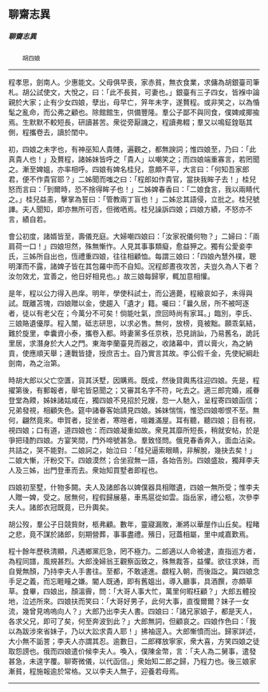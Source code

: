 

## 聊齋志異

##### 聊齋志異
　　`胡四娘`

* * *

程孝思，劍南人。少惠能文。父母俱早喪，家赤貧，無衣食業，求傭為胡銀臺司筆札。胡公試使文，大悅之，曰：「此不長貧，可妻也。」銀臺有三子四女，皆褓中論親於大家；止有少女四娘，孽出，母早亡，笄年未字，遂贅程。或非笑之，以為惛髦之亂命，而公弗之顧也。除館館生，供備豐隆。羣公子鄙不與同食，僕婢咸揶揄焉。生默默不較短長，研讀甚苦。衆從旁厭譏之，程讀弗輟；羣又以鳴鉦鍠聒其側，程攜卷去，讀於閨中。

初，四娘之未字也，有神巫知人貴賤，遍觀之，都無諛詞；惟四娘至，乃曰：「此真貴人也！」及贅程，諸姊妹皆呼之「貴人」以嘲笑之；而四娘端重寡言，若罔聞之。漸至婢媼，亦率相呼。四娘有婢名桂兒，意頗不平，大言曰：「何知吾家郎君，便不作貴官耶？」二姊聞而嗤之曰：「程郎如作貴官，當抉我眸子去！」桂兒怒而言曰：「到爾時，恐不捨得眸子也！」二姊婢春香曰：「二娘食言，我以兩睛代之。」桂兒益恚，擊掌為誓曰：「管教兩丁盲也！」二姊忿其語侵，立批之。桂兒號譁。夫人聞知，即亦無所可否，但微哂焉。桂兒譟訴四娘；四娘方績，不怒亦不言，績自若。

會公初度，諸婿皆至，壽儀充庭。大婦嘲四娘曰：「汝家祝儀何物？」二婦曰：「兩肩荷一口！」四娘坦然，殊無慚怍。人見其事事類癡，愈益狎之。獨有公愛妾李氏，三姊所自出也，恆禮重四娘，往往相顧恤。每謂三娘曰：「四娘內慧外樸，聰明渾而不露，諸婢子皆在其包羅中而不自知。況程郎晝夜攻苦，夫豈久為人下者？汝勿效尤，宜善之，他日好相見也。」故三娘每歸寧，輒加意相懽。

是年，程以公力得入邑庠。明年，學使科試士，而公適薨，程縗哀如子，未得與試。既離苫塊，四娘贈以金，使趨入「遺才」籍。囑曰：「曩久居，所不被呵逐者，徒以有老父在；今萬分不可矣！倘能吐氣，庶回時尚有家耳。」臨別，李氏、三娘賂遺優厚。程入闈，砥志研思，以求必售。無何，放榜，竟被黜。願乖氣結，難於旋里，幸囊資小泰，攜卷入都。時妻黨多任京秩，恐見誚訕，乃易舊名，詭託里居，求潛身於大人之門。東海李蘭臺見而器之，收諸幕中，資以膏火，為之納貢，使應順天舉；連戰皆捷，授庶吉士。自乃實言其故。李公假千金，先使紀綱赴劍南，為之治第。

時胡大郎以父亡空匱，貨其沃墅，因購焉。既成，然後貸輿馬往迎四娘。先是，程擢第後，有郵報者，舉宅皆惡聞之；又審其名字不符，叱去之。適三郎完婚，戚眷登堂為餪，姊妹諸姑咸在，獨四娘不見招於兄嫂，忽一人馳入，呈程寄四娘函信；兄弟發視，相顧失色。筵中諸眷客始請見四娘。姊妹惴惴，惟恐四娘啣恨不至。無何，翩然竟來。申賀者，捉坐者，寒暄者，喧雜滿屋。耳有聽，聽四娘；目有視，視四娘；口有道，道四娘也：而四娘凝重如故。衆見其靡所短長，稍就安帖，於是爭把琖酌四娘。方宴笑間，門外啼號甚急。羣致怪問。俄見春香奔入，面血沾染。共詰之，哭不能對。二娘訶之，始泣曰：「桂兒逼索眼睛，非解脫，幾抉去矣！」二娘大慚，汗粉交下。四娘漠然；合坐寂無一語，各始告別。四娘盛妝，獨拜李夫人及三姊，出門登車而去。衆始知買墅者即程也。

四娘初至墅，什物多闕。夫人及諸郎各以婢僕器具相贈遺，四娘一無所受；惟李夫人贈一婢，受之。居無何，程假歸展墓，車馬扈從如雲。詣岳家，禮公柩，次參李夫人。諸郎衣冠既竟，已升輿矣。

胡公歿，羣公子日競貲財，柩弗顧。數年，靈寢漏敗，漸將以華屋作山丘矣。程睹之悲，竟不謀於諸郎，刻期營葬，事事盡禮。殯日，冠蓋相屬，里中咸嘉歎焉。

程十餘年歷秩清顯，凡遇鄉黨厄急，罔不極力。二郎適以人命被逮，直指巡方者，為程同譜，風規甚烈。大郎浼婦翁王觀察函致之，殊無裁答，益懼。欲往求妹，而自覺無顏，乃持李夫人手書往。至都，不敢遽進。覷程入朝，而後詣之。冀四娘念手足之義，而忘睚疃之嫌。閽人既通，即有舊媼出，導入廳事，具酒饌，亦頗草草。食畢，四娘出，顏溫霽，問：「大哥人事大忙，萬里何暇枉顧？」大郎五體投地，泣述所來。四娘扶而笑曰：「大哥好男子，此何大事，直復爾爾？妹子一女流，幾曾見嗚嗚向人？」大郎乃出李夫人書。四娘曰：「諸兄家娘子，都是天人，各求父兄，即可了矣，何至奔波到此？」大郎無詞，但顧哀之。四娘作色曰：「我以為跋涉來省妹子，乃以大訟求貴人耶！」拂袖逕入。大郎慚憤而出。歸家詳述，大小無不詬詈；李夫人亦謂其忍。逾數日，二郎釋放寧家，衆大喜，方笑四娘之徒取怨謗也。俄而四娘遣价候李夫人。喚入，僕陳金幣，言：「夫人為二舅事，遣發甚急，未遑字覆。聊寄微儀，以代函信。」衆始知二郎之歸，乃程力也。後三娘家漸貧，程施報逾於常格。又以李夫人無子，迎養若母焉。

* * *

